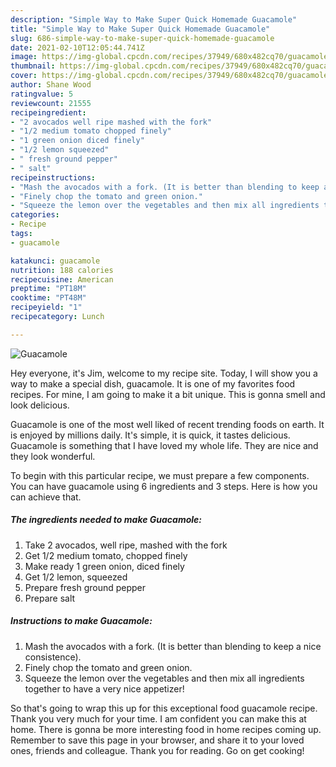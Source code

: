 ```yaml
---
description: "Simple Way to Make Super Quick Homemade Guacamole"
title: "Simple Way to Make Super Quick Homemade Guacamole"
slug: 686-simple-way-to-make-super-quick-homemade-guacamole
date: 2021-02-10T12:05:44.741Z
image: https://img-global.cpcdn.com/recipes/37949/680x482cq70/guacamole-recipe-main-photo.jpg
thumbnail: https://img-global.cpcdn.com/recipes/37949/680x482cq70/guacamole-recipe-main-photo.jpg
cover: https://img-global.cpcdn.com/recipes/37949/680x482cq70/guacamole-recipe-main-photo.jpg
author: Shane Wood
ratingvalue: 5
reviewcount: 21555
recipeingredient:
- "2 avocados well ripe mashed with the fork"
- "1/2 medium tomato chopped finely"
- "1 green onion diced finely"
- "1/2 lemon squeezed"
- " fresh ground pepper"
- " salt"
recipeinstructions:
- "Mash the avocados with a fork. (It is better than blending to keep a nice consistence)."
- "Finely chop the tomato and green onion."
- "Squeeze the lemon over the vegetables and then mix all ingredients together to have a very nice appetizer!"
categories:
- Recipe
tags:
- guacamole

katakunci: guacamole 
nutrition: 188 calories
recipecuisine: American
preptime: "PT18M"
cooktime: "PT48M"
recipeyield: "1"
recipecategory: Lunch

---
```



![Guacamole](https://img-global.cpcdn.com/recipes/37949/680x482cq70/guacamole-recipe-main-photo.jpg)

Hey everyone, it's Jim, welcome to my recipe site. Today, I will show you a way to make a special dish, guacamole. It is one of my favorites food recipes. For mine, I am going to make it a bit unique. This is gonna smell and look delicious.



Guacamole is one of the most well liked of recent trending foods on earth. It is enjoyed by millions daily. It's simple, it is quick, it tastes delicious. Guacamole is something that I have loved my whole life. They are nice and they look wonderful.


To begin with this particular recipe, we must prepare a few components. You can have guacamole using 6 ingredients and 3 steps. Here is how you can achieve that.

<!--inarticleads1-->

##### The ingredients needed to make Guacamole:

1. Take 2 avocados, well ripe, mashed with the fork
1. Get 1/2 medium tomato, chopped finely
1. Make ready 1 green onion, diced finely
1. Get 1/2 lemon, squeezed
1. Prepare  fresh ground pepper
1. Prepare  salt




<!--inarticleads2-->

##### Instructions to make Guacamole:

1. Mash the avocados with a fork. (It is better than blending to keep a nice consistence).
1. Finely chop the tomato and green onion.
1. Squeeze the lemon over the vegetables and then mix all ingredients together to have a very nice appetizer!




So that's going to wrap this up for this exceptional food guacamole recipe. Thank you very much for your time. I am confident you can make this at home. There is gonna be more interesting food in home recipes coming up. Remember to save this page in your browser, and share it to your loved ones, friends and colleague. Thank you for reading. Go on get cooking!
